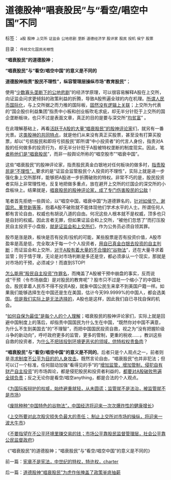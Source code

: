 # 道德股神“唱衰股民”与“看空/唱空中国”不同

标签： `a股` `股神` `上交所` `证监会` `公地悲剧` `垄断` `道德经济学` `股评家` `股民` `投机` `侯宁` `股票` 

目录： `传统文化国民劣根性`

**“唱衰股民”的道德股神**；

**“唱衰股民”与“看空/唱空中国”的意义是不同的**

**道德股神指责“股民不理性”，纵容管理层操纵市场“教育股民”**；

使用“[少数寡头垄断下的公地悲剧](../../../2011/12/1/小政府＝消费者依法诉讼取代“监管”.md)”的经济学原理，可以很容易解释A股在上交所，向证监会问求更倾斜的政策利益的折腾，导致A股熊遍全球的内在机理。[所谓人民币国际化](../../../2011/11/25/（外汇管制＋金融垄断）下推出国际板，不仅仅是卖国！.md)，与上交所据之而力推的国际板，[固然没有逻辑上关联](../../../2011/11/30/监管就不是法治，被监管就不是市场，和国际板.md)；上交所为代表的“国企股价利益集团”指责中小板和创业板吹毛求疵，却无半分针贬于上交所的国企垄断板块，也只不过是表面文章，真正的目的是要与深交所“[均贫富](../../../2010/11/3/“反垄断情结”与社会主义思路的深远渊源.md)” 。

在此理解基础上，再看[活跃于A股的大量“唱衰股民”的股神评论家](../../../2011/12/16/在毒气室里夸耀屏气功夫的资深股神.md)们，就另有一番光景。这[类股神的共同特点](../../../2011/6/13/世界上有蠢猪并不奇怪.md)，就是他们从来没有真正买股票，甚至没有打算买股票，却以“亏损股民和即将亏损股民”即所谓“中小投资者”的代言人身份，指责对A股的任何做多的投资行为，却无半分针贬于A股被特权垄断的制度现实。因此，笔[者称他们是“唱衰股民](../../../2011/9/19/炒股败家，实业更败家.md)”，而非一般舆论所称的“唱空股市”“唱衰中国”。

这些“唱衰股民”的股神评论家，指责股民真金白银地对任何板块的做多时，[指责股民是“不理性”，](../../../2011/7/8/股神骂股民（命中机率＝亏损概率）；.md)要求的是“证监会监管股民个人投资的不理性”，实际上就是进一步强化象上交所那样，能够把A股进一步折腾破败的特权。非常不巧的是，股民投资者实际上非常理性地，反复地把做多重点，放在避开上交所的烂国企的深交所的小盘板块上。结果就是，[唱衰股民的股神评论家，成了专门伤害股民的公敌](../../../2011/11/2/唱空唱多不要唱“管理层管涨管跌”.md)！

笔者首先拒绝一些舆论，以“唱空中国，唱衰中国”为道德罪名的，[针对如侯宁、谢国忠、董登新等等](../../../2008/6/25/客观看待谢国忠侯宁的&quot;卖国&quot;唱空.md)，抱着A股不破败就不能体现他们学术水平的人士。所谓任何人都有言论自由，权威也有胡说八道的自由。何况这些人根本就不是权威，顶多也只是自封的权威。因此言者无罪，但如果证监会和上交所，“被他们忽悠了”而打压股民自主投资于小盘股，[就是证监会和上交所们](../../../2011/12/16/废除股市“谷物法”，A股将有一波大牛市.md)，作为公务员必须自领其罪。

股市是涨是跌，板块是否有投资/投机的可能，某些股票是否有投资价值，A股市盈率是高是低，完全取决于每一个个人投资者，[用自已真金白银去投资的自主判断](../../../2011/3/7/“零和”，亏损和投机.md)；而证监会和上交所，[对于A股有着大量的不合理的“谷物法](../../../2011/12/16/废除向香港倾斜的“谷物法”，大陆居民将大大富裕.md)”，还在大量寻求着监管；则于情于理，无论是对市场判断是多还是空，都必须承认一个现实，那就是对市场的干预，必须减少！而直到STOP!

[怎么能用“股民自主投资”作罪名](../../../2007/8/26/散户投资是中国股市中最理性的投资者.md)，而掩盖了A股被干预中崩盘的事实，反而说成“干预（令市场崩盘）是对股民的教育呢”？股市只不过是一个缩小了的中国社会。股民拿着人民币不得不投资A股，就象中国公民生来拿不到美国户籍一样。如果我们能够选择生在中国还是生在美国，估计今天99.9999%的中国人，都会选美国。[但是我们实际上是无法选择的](../../../2011/12/16/废除向香港倾斜的“谷物法”，大陆居民将大大富裕.md)，A股也是这样，因此我们自已寻找自保的机会。

“[如何自保为最佳”是每个人的个人理解](../../../2008/10/17/官民二元之经济危机，小民百姓可能无路可逃.md)；唱衰股民的股神评论家们，实际上就是回避中国制度上的落后，却指责中国国民为什么生在中国，“既然你对中国不满意，为什么不生到美国去”的“不理智”，而把中国国民投资自救，视之为“没有把握阶级斗争的新动向”，呼吁政府更多的监管，更多的管制，更重的税收……，教训这些自救的投资者，为[什么不把钱投到环境更恶劣的领域，供特权权贵鱼肉](../../../2008/5/4/实业难！中国市场其实非常小!.md)？

**“唱衰股民”与“看空/唱空中国”的意义是不同的**。后者只是个人观点之一，前者则是[寻求制度不公平为目的的人身攻击](../../../2010/9/2/疯神演义：最根本的市场“道德”.md)。既然言论自由，“唱衰股民”也并非犯法；但可以订一个标准，任何鼓动加强“看得见的手”的“[增加监管，增加管制，侵犯自有财产自主投资](../../../2011/11/29/证监会应放弃监管，开设司法仲裁渠道.md)”的市场舆论，都是侵犯股民和投资者利益的，[都要对A股破败熊遍全球负责](../../../2010/8/31/股民想赚钱就不能做“贪民”.md)；反之无论你是看空/唱空anything，都是合法的个人观点。

《[为国际板辩护的权威，始终避重就轻，从未圆谎；监管就不是法治，被监管就不是市场](../../../2011/11/30/监管就不是法治，被监管就不是市场，和国际板.md)》

《[废除种种“中国特色的谷物法”，中国经济将迎来一次次爆炸性的健康增长](../../../2011/12/16/废除向香港倾斜的“谷物法”，大陆居民将大大富裕.md)》

《[上交所要对此次股灾损失负最大的责任； 制止上交所对市场的操纵，将迎来一波大牛市](../../../2011/12/16/废除股市“谷物法”，A股将有一波大牛市.md)》

《[不要指望在不公平环境里赚交易的钱；市场公平靠股民监督管理层，社会公平靠公民监督政府](../../../2011/12/16/在毒气室里夸耀屏气功夫的资深股神.md)》

《“唱衰股民”的道德股神；“唱衰股民”与“看空/唱空中国”的意义是不同的》

前一篇：[宪章不是宪法，中世纪的特权，特许权，charter](../../../2011/12/18/宪章不是宪法，中世纪的特权，特许权，charter.md)

后一篇：[道德股神“唱衰股民”为虎作伥掩盖了政策釜底抽薪](../../../2011/12/19/道德股神“唱衰股民”为虎作伥掩盖了政策釜底抽薪.md)